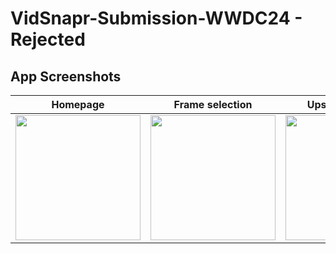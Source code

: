 # VidSnapr-Submission-WWDC24 - Rejected

## App Screenshots

Homepage | Frame selection | Upscaling image
:-: | :-: | :-:
<img src='https://github.com/esikmalazman/VidSnapr-Submission-WWDC24/assets/59039044/c7c68189-41b4-4d78-99dd-8126c9f96a37' width=200/> | <img src='https://github.com/esikmalazman/VidSnapr-Submission-WWDC24/assets/59039044/c1a72048-f308-434b-9868-f720b80d0973' width=200/> | <img src='https://github.com/esikmalazman/VidSnapr-Submission-WWDC24/assets/59039044/992ae590-5ef6-4bb7-bcaf-a3454b515dcf' width=200/>

